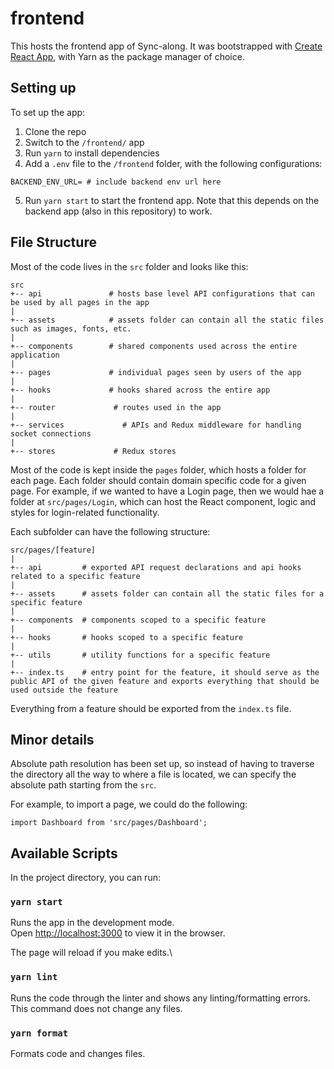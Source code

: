 # frontend

This hosts the frontend app of Sync-along. It was bootstrapped with [Create React App](https://github.com/facebook/create-react-app), with Yarn as the package manager of choice.

## Setting up

To set up the app:

1. Clone the repo
2. Switch to the `/frontend/` app
3. Run `yarn` to install dependencies
4. Add a `.env` file to the `/frontend` folder, with the following configurations:

```
BACKEND_ENV_URL= # include backend env url here
```

5. Run `yarn start` to start the frontend app. Note that this depends on the backend app (also in this repository) to work.

## File Structure

Most of the code lives in the `src` folder and looks like this:

```
src
+-- api               # hosts base level API configurations that can be used by all pages in the app
|
+-- assets            # assets folder can contain all the static files such as images, fonts, etc.
|
+-- components        # shared components used across the entire application
|
+-- pages             # individual pages seen by users of the app
|
+-- hooks             # hooks shared across the entire app
|
+-- router             # routes used in the app
|
+-- services             # APIs and Redux middleware for handling socket connections
|
+-- stores             # Redux stores
```

Most of the code is kept inside the `pages` folder, which hosts a folder for each page. Each folder should contain domain specific code for a given page. For example, if we wanted to have a Login page, then we would hae a folder at `src/pages/Login`, which can host the React component, logic and styles for login-related functionality.

Each subfolder can have the following structure:

```
src/pages/[feature]
|
+-- api         # exported API request declarations and api hooks related to a specific feature
|
+-- assets      # assets folder can contain all the static files for a specific feature
|
+-- components  # components scoped to a specific feature
|
+-- hooks       # hooks scoped to a specific feature
|
+-- utils       # utility functions for a specific feature
|
+-- index.ts    # entry point for the feature, it should serve as the public API of the given feature and exports everything that should be used outside the feature
```

Everything from a feature should be exported from the `index.ts` file.

## Minor details

Absolute path resolution has been set up, so instead of having to traverse the directory all the way to where a file is located, we can specify the absolute path starting from the `src`.

For example, to import a page, we could do the following:

```
import Dashboard from 'src/pages/Dashboard';
```

## Available Scripts

In the project directory, you can run:

### `yarn start`

Runs the app in the development mode.\
Open [http://localhost:3000](http://localhost:3000) to view it in the browser.

The page will reload if you make edits.\

### `yarn lint`

Runs the code through the linter and shows any linting/formatting errors.
This command does not change any files.

### `yarn format`

Formats code and changes files.

<!--### `yarn test`

Launches the test runner in the interactive watch mode.\
See the section about [running tests](https://facebook.github.io/create-react-app/docs/running-tests) for more information.

### `yarn build`

Builds the app for production to the `build` folder.\
It correctly bundles React in production mode and optimizes the build for the best performance.

The build is minified and the filenames include the hashes.\
Your app is ready to be deployed!

See the section about [deployment](https://facebook.github.io/create-react-app/docs/deployment) for more information.

### `yarn eject`

**Note: this is a one-way operation. Once you `eject`, you can’t go back!**

If you aren’t satisfied with the build tool and configuration choices, you can `eject` at any time. This command will remove the single build dependency from your project.

Instead, it will copy all the configuration files and the transitive dependencies (webpack, Babel, ESLint, etc) right into your project so you have full control over them. All of the commands except `eject` will still work, but they will point to the copied scripts so you can tweak them. At this point you’re on your own.

You don’t have to ever use `eject`. The curated feature set is suitable for small and middle deployments, and you shouldn’t feel obligated to use this feature. However we understand that this tool wouldn’t be useful if you couldn’t customize it when you are ready for it.

-->

